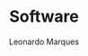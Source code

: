 ---
layout: post
title: "Software"
author: "Leonardo Marques"
categories: software
tags: [software]
image: software.jpg
---